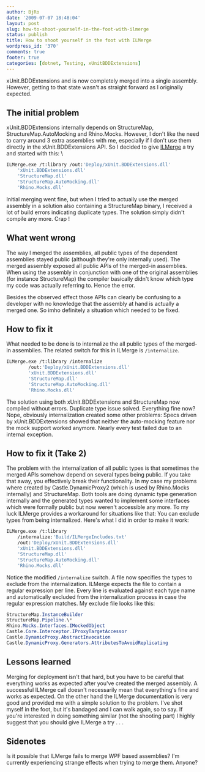 ```yaml
---
author: BjRo
date: '2009-07-07 18:48:04'
layout: post
slug: how-to-shoot-yourself-in-the-foot-with-ilmerge
status: publish
title: How to shoot yourself in the foot with ILMerge
wordpress_id: '370'
comments: true
footer: true
categories: [dotnet, Testing, xUnitBDDExtensions]
---
```


xUnit.BDDExtensions and is now completely merged into a single assembly.
However, getting to that state wasn't as straight forward as I
originally expected.

The initial problem
-------------------------
xUnit.BDDExtensions internally depends on StructureMap,
StructureMap.AutoMocking and Rhino.Mocks. However, I don't like the need
to carry around 3 extra assemblies with me, especially if I don't use
them directly in the xUnit.BDDExtensions API. So I decided to give
[ILMerge](http://research.microsoft.com/en-us/people/mbarnett/ilmerge.aspx)
a try and started with this: \

``` bash
ILMerge.exe /t:library /out:'Deploy/xUnit.BDDExtensions.dll' 
	'xUnit.BDDExtensions.dll'
	'StructureMap.dll' 
	'StructureMap.AutoMocking.dll' 
	'Rhino.Mocks.dll'
```

Initial merging went fine, but when I tried to actually use the merged
assembly in a solution also containing a StructureMap binary, I received
a lot of build errors indicating duplicate types. The solution simply
didn't compile any more. Crap !

What went wrong
--------------------
The way I merged the assemblies, all public types of the dependent
assemblies stayed public (although they're only internally used). The
merged assembly exposed all public APIs of the merged-in assemblies.
When using the assembly in conjunction with one of the original
assemblies (for instance StructureMap) the compiler basically didn't
know which type my code was actually referring to. Hence the error.

Besides the observed effect those APIs can clearly be confusing to a
developer with no knowledge that the assembly at hand is actually a
merged one. So imho definitely a situation which needed to be fixed. 

How to fix it
---------------
What needed to be done is to internalize the all public types of the
merged-in assemblies. The related switch for this in ILMerge is `/internalize`.

``` bash
ILMerge.exe /t:library /internalize
		/out:'Deploy/xUnit.BDDExtensions.dll' 
		'xUnit.BDDExtensions.dll'
		'StructureMap.dll' 
		'StructureMap.AutoMocking.dll' 
		'Rhino.Mocks.dll'
````
The solution using both xUnit.BDDExtensions and StructureMap now
compiled without errors. Duplicate type issue solved. Everything fine
now? Nope, obviously internalization created some other problems: Specs
driven by xUnit.BDDExtensions showed that neither the auto-mocking
feature nor the mock support worked anymore. Nearly every test failed
due to an internal exception.

How to fix it (Take 2) 
--------------------------
The problem with the internalization of all public types is that
sometimes the merged APIs somehow depend on several types being public.
If you take that away, you effectively break their functionality. In my
case my problems where created by Castle.DynamicProxy2 (which is used by
Rhino.Mocks internally) and StructureMap. Both tools are doing dynamic
type generation internally and the generated types wanted to implement
some interfaces which were formally public but now weren't accessible
any more. To my luck ILMerge provides a workaround for situations like
that: You can exclude types from being internalized. Here's what I did
in order to make it work: 

``` bash
ILMerge.exe /t:library
	/internalize:'Build/ILMergeIncludes.txt'
	/out:'Deploy/xUnit.BDDExtensions.dll'
	'xUnit.BDDExtensions.dll'
	'StructureMap.dll'
	'StructureMap.AutoMocking.dll' 
	'Rhino.Mocks.dll'
```
Notice the modified `/internalize` switch. A file now specifies the
types to exclude from the internalization. ILMerge expects the file to
contain a regular expression per line. Every line is evaluated against
each type name and automatically excluded from the internalization
process in case the regular expression matches. My exclude file looks
like this:

``` csharp
StructureMap.InstanceBuilder
StructureMap.Pipeline.\* 
Rhino.Mocks.Interfaces.IMockedObject
Castle.Core.Interceptor.IProxyTargetAccessor
Castle.DynamicProxy.AbstractInvocation
Castle.DynamicProxy.Generators.AttributesToAvoidReplicating 
```
Lessons learned 
-----------------
Merging for deployment isn't that hard, but you have to be careful
that everything works as expected after you've created the merged
assembly. A successful ILMerge call doesn't necessarily mean that
everything's fine and works as expected. On the other hand the ILMerge
documentation is very good and provided me with a simple solution to the
problem. I've shot myself in the foot, but it's bandaged and I can walk
again, so to say. If you're interested in doing something similar (not
the shooting part) I highly suggest that you should give ILMerge a try .
. .

Sidenotes
-----------
Is it possible that ILMerge fails to merge WPF based assemblies? I'm
currently experiencing strange effects when trying to merge them. Anyone?
